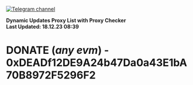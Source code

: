 [![Telegram channel](https://img.shields.io/endpoint?url=https://runkit.io/damiankrawczyk/telegram-badge/branches/master?url=https://t.me/n4z4v0d)](https://t.me/n4z4v0d) 

**Dynamic Updates Proxy List with Proxy Checker**  
**Last Updated: 18.12.23 08:39**

# DONATE (_any evm_) - 0xDEADf12DE9A24b47Da0a43E1bA70B8972F5296F2
